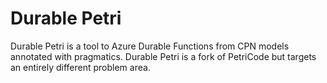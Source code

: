 Durable Petri
=========

Durable Petri is a tool to Azure Durable Functions from CPN models annotated with pragmatics. 
Durable Petri is a fork of PetriCode but targets an entirely different problem area.
